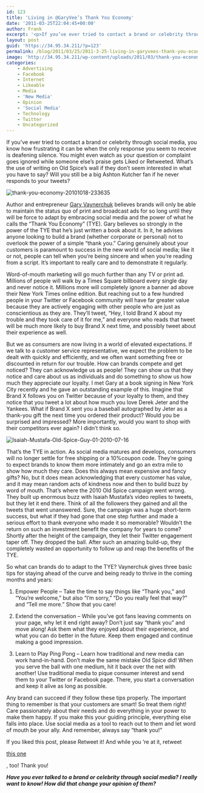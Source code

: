 ```yaml
---
id: 123
title: 'Living in @GaryVee’s Thank You Economy'
date: '2011-03-25T22:04:45+00:00'
author: Frank
excerpt: '<p>If you’ve ever tried to contact a brand or celebrity through social media, you know how frustrating it can be when the only response you seem to receive is deafening silence. You might even watch as your question or complaint goes ignored while someone else’s praise gets Liked or Retweeted. What’s the use of writing on Old Spice’s wall if they don’t seem interested in what you have to say? Will you still be a big Ashton Kutcher fan if he never responds to your tweets?&nbsp;</p>'
layout: post
guid: 'https://34.95.34.211/?p=123'
permalink: /blog/2011/03/25/2011-3-25-living-in-garyvees-thank-you-economy-html/
image: 'http://34.95.34.211/wp-content/uploads/2011/03/thank-you-economy-20101018-233635-210x300-1.jpg'
categories:
    - Advertising
    - Facebook
    - Internet
    - Likeable
    - Media
    - 'New Media'
    - Opinion
    - 'Social Media'
    - Technology
    - Twitter
    - Uncategorized
---
```


If you’ve ever tried to contact a brand or celebrity through social media, you know how frustrating it can be when the only response you seem to receive is deafening silence. You might even watch as your question or complaint goes ignored while someone else’s praise gets Liked or Retweeted. What’s the use of writing on Old Spice’s wall if they don’t seem interested in what you have to say? Will you still be a big Ashton Kutcher fan if he never responds to your tweets?

![](http://s3.media.squarespace.com/production/1465610/17353535/wp-content/uploads/2011/03/thank-you-economy-20101018-233635-210x300.jpg "thank-you-economy-20101018-233635")

Author and entrepreneur [Gary Vaynerchuk](http://twitter.com/garyvee) believes brands will only be able to maintain the status quo of print and broadcast ads for so long until they will be force to adapt by embracing social media and the power of what he calls the “Thank You Economy” (TYE). Gary believes so strongly in the power of the TYE that he’s just written a book about it. In it, he advises anyone looking to build a brand (whether corporate or personal) not to overlook the power of a simple “thank you.” Caring genuinely about your customers is paramount to success in the new world of social media; like it or not, people can tell when you’re being sincere and when you’re reading from a script. It’s important to really care and to demonstrate it regularly.

Word-of-mouth marketing will go much further than any TV or print ad. Millions of people will walk by a Times Square billboard every single day and never notice it. Millions more will completely ignore a banner ad above their New York Times online edition. But reaching out to a few hundred people in your Twitter or Facebook community will have far greater value because they are actively engaging with other people who are just as conscientious as they are. They’ll tweet, “Hey, I told Brand X about my trouble and they took care of it for me,” and everyone who reads that tweet will be much more likely to buy Brand X next time, and possibly tweet about their experience as well.

But we as consumers are now living in a world of elevated expectations. If we talk to a customer service representative, we expect the problem to be dealt with quickly and efficiently, and we often want something free or discounted in return for our trouble. How can brands compete and get noticed? They can acknowledge us as people! They can show us that they notice and care about us as individuals and do something to show us how much they appreciate our loyalty. I met Gary at a book signing in New York City recently and he gave an outstanding example of this. Imagine that Brand X follows you on Twitter because of your loyalty to them, and they notice that you tweet a lot about how much you love Derek Jeter and the Yankees. What if Brand X sent you a baseball autographed by Jeter as a thank-you gift the next time you ordered their product? Would you be surprised and impressed? More importantly, would you want to shop with their competitors ever again? I didn’t think so.

![](http://s3.media.squarespace.com/production/1465610/17353535/wp-content/uploads/2011/03/Isaiah-Mustafa-Old-Spice-Guy-01-2010-07-16-300x293.jpg "Isaiah-Mustafa-Old-Spice-Guy-01-2010-07-16")

That’s the TYE in action. As social media matures and develops, consumers will no longer settle for free shipping or a 10%coupon code. They’re going to expect brands to know them more intimately and go an extra mile to show how much they care. Does this always mean expensive and fancy gifts? No, but it does mean acknowledging that every customer has value, and it may mean random acts of kindness now and then to build buzz by word of mouth. That’s where the 2010 Old Spice campaign went wrong. They built up enormous buzz with Isaiah Mustafa’s video replies to tweets, but they let it end there. Think of all the followers they gained and all the tweets that went unanswered. Sure, the campaign was a huge short-term success, but what if they had gone that one step further and made a serious effort to thank everyone who made it so memorable? Wouldn’t the return on such an investment benefit the company for years to come? Shortly after the height of the campaign, they let their Twitter engagement taper off. They dropped the ball. After such an amazing build-up, they completely wasted an opportunity to follow up and reap the benefits of the TYE.

So what can brands do to adapt to the TYE? Vaynerchuk gives three basic tips for staying ahead of the curve and being ready to thrive in the coming months and years:

1. Empower People – Take the time to say things like “Thank you,” and “You’re welcome,” but also “I’m sorry,” “Do you really feel that way?” and “Tell me more.” Show that you care!

1. Extend the conversation – While you’ve got fans leaving comments on your page, why let it end right away? Don’t just say “thank you” and move along! Ask them what they enjoyed about their experience, and what you can do better in the future. Keep them engaged and continue making a good impression.

1. Learn to Play Ping Pong – Learn how traditional and new media can work hand-in-hand. Don’t make the same mistake Old Spice did! When you serve the ball with one medium, hit it back over the net with another! Use traditional media to pique consumer interest and send them to your Twitter or Facebook page. There, you start a conversation and keep it alive as long as possible.

Any brand can succeed if they follow these tips properly. The important thing to remember is that your customers are smart! So treat them right! Care passionately about their needs and do everything in your power to make them happy. If you make this your guiding principle, everything else falls into place. Use social media as a tool to reach out to them and let word of mouth be your ally. And remember, always say “thank you!”

If you liked this post, please Retweet it! And while you ‘re at it, retweet

[this one](http://www.likeable.com/2011/02/update-overload-stay-afloat-in-a-facebook-flood/)

, too! Thank you!

***Have you ever talked to a brand or celebrity through social media? I really want to know! How did that change your opinion of them?***